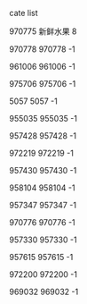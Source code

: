 cate list

970775 新鲜水果 8

970778 970778 -1

961006 961006 -1

975706 975706 -1

5057 5057 -1

955035 955035 -1

957428 957428 -1

972219 972219 -1

957430 957430 -1

958104 958104 -1

957347 957347 -1

970776 970776 -1

957330 957330 -1

957615 957615 -1

972200 972200 -1

969032 969032 -1

